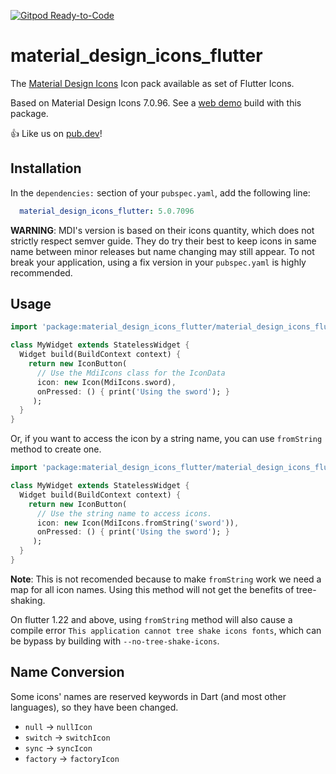[![Gitpod Ready-to-Code](https://img.shields.io/badge/Gitpod-Ready--to--Code-blue?logo=gitpod)](https://gitpod.io/#https://github.com/ziofat/material_design_icons_flutter)

# material_design_icons_flutter

The [Material Design Icons](https://materialdesignicons.com/) Icon pack available as set of Flutter Icons.

Based on Material Design Icons 7.0.96. See a [web demo](https://ziofat.github.io/material_design_icons_flutter/) build with this package.

👍 Like us on [pub.dev](https://pub.dev/packages/material_design_icons_flutter)!

## Installation

In the `dependencies:` section of your `pubspec.yaml`, add the following line:

```yaml
  material_design_icons_flutter: 5.0.7096
```

**WARNING**: MDI's version is based on their icons quantity, which does not strictly respect semver guide. They do try their best to keep icons in same name between minor releases but name changing may still appear. To not break your application, using a fix version in your `pubspec.yaml` is highly recommended.

## Usage

```dart
import 'package:material_design_icons_flutter/material_design_icons_flutter.dart';

class MyWidget extends StatelessWidget {
  Widget build(BuildContext context) {
    return new IconButton(
      // Use the MdiIcons class for the IconData
      icon: new Icon(MdiIcons.sword),
      onPressed: () { print('Using the sword'); }
     );
  }
}
```

Or, if you want to access the icon by a string name, you can use `fromString` method to create one.


```dart
import 'package:material_design_icons_flutter/material_design_icons_flutter.dart';

class MyWidget extends StatelessWidget {
  Widget build(BuildContext context) {
    return new IconButton(
      // Use the string name to access icons.
      icon: new Icon(MdiIcons.fromString('sword')),
      onPressed: () { print('Using the sword'); }
     );
  }
}
```

__Note__: This is not recomended because to make `fromString` work we need a map for all icon names. Using this method will not get the benefits of tree-shaking.

On flutter 1.22 and above, using `fromString` method will also cause a compile error `This application cannot tree shake icons fonts`, which can be bypass by building with `--no-tree-shake-icons`.

## Name Conversion

Some icons' names are reserved keywords in Dart (and most other languages), so they have been changed.

- `null` -> `nullIcon`
- `switch` -> `switchIcon`
- `sync` -> `syncIcon`
- `factory` -> `factoryIcon`
